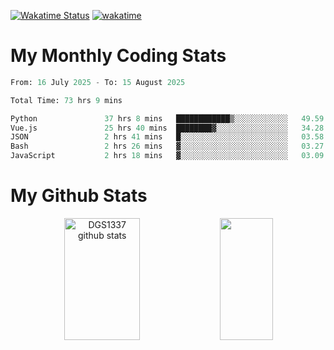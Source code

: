 [![Wakatime Status](https://github.com/noopurphalak/noopurphalak/workflows/wakatime-status-update/badge.svg)](https://github.com/noopurphalak/noopurphalak/actions/workflows/main.yml)
[![wakatime](https://wakatime.com/badge/user/80ace140-ef40-4fdd-b8ed-f3be3d2e1aea.svg)](https://wakatime.com/@80ace140-ef40-4fdd-b8ed-f3be3d2e1aea)

# My Monthly Coding Stats

<!--START_SECTION:waka-->

```python
From: 16 July 2025 - To: 15 August 2025

Total Time: 73 hrs 9 mins

Python               37 hrs 8 mins   ████████████▒░░░░░░░░░░░░   49.59 %
Vue.js               25 hrs 40 mins  ████████▓░░░░░░░░░░░░░░░░   34.28 %
JSON                 2 hrs 41 mins   █░░░░░░░░░░░░░░░░░░░░░░░░   03.58 %
Bash                 2 hrs 26 mins   ▓░░░░░░░░░░░░░░░░░░░░░░░░   03.27 %
JavaScript           2 hrs 18 mins   ▓░░░░░░░░░░░░░░░░░░░░░░░░   03.09 %
```

<!--END_SECTION:waka-->

# My Github Stats
<div style="text-align: center;">
  <img width="49%" height="195px" src="https://github-readme-stats-sigma-five.vercel.app/api?username=noopurphalak&show_icons=true&count_private=true&hide_border=true&title_color=00FFFF&icon_color=00FFFF&text_color=00FFFF&bg_color=0d1117" alt="DGS1337 github stats" />
  <img width="41%" height="195px" src="https://github-readme-stats-sigma-five.vercel.app/api/top-langs/?username=noopurphalak&layout=compact&hide_border=true&title_color=00FFFF&text_color=00FFFF&bg_color=0d1117" />
</div>
